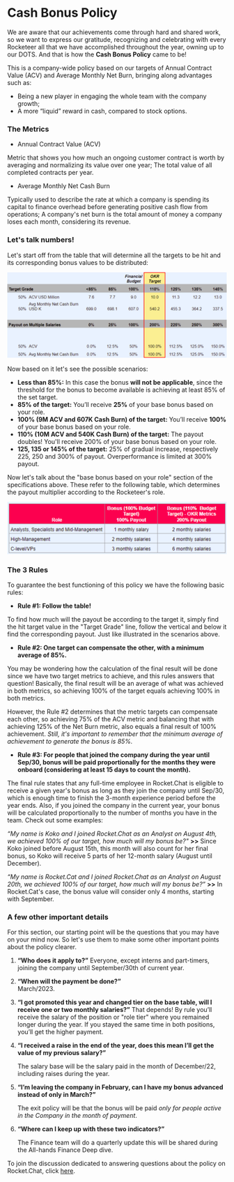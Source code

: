 # Cash Bonus Policy

We are aware that our achievements come through hard and shared work, so we want to express our gratitude, recognizing and celebrating with every Rocketeer all that we have accomplished throughout the year, owning up to our DOTS. And that is how the **Cash Bonus Policy** came to be!

This is a company-wide policy based on our targets of Annual Contract Value (ACV) and Average Monthly Net Burn, bringing along advantages such as:

* Being a new player in engaging the whole team with the company growth;
* A more “liquid” reward in cash, compared to stock options.

### The Metrics

* Annual Contract Value (ACV)

Metric that shows you how much an ongoing customer contract is worth by averaging and normalizing its value over one year; The total value of all completed contracts per year.

* Average Monthly Net Cash Burn

Typically used to describe the rate at which a company is spending its capital to finance overhead before generating positive cash flow from operations; A company's net burn is the total amount of money a company loses each month, considering its revenue.

### Let's talk numbers!

Let's start off from the table that will determine all the targets to be hit and its corresponding bonus values to be distributed:

![](<../../.gitbook/assets/Screenshot from 2022-02-21 16-21-45.png>)

Now based on it let's see the possible scenarios:

* **Less than 85%:** In this case the bonus **will not be applicable**, since the threshold for the bonus to become available is achieving at least 85% of the set target.&#x20;
* **85% of the target:** You’ll receive **25%** of your base bonus based on your role.&#x20;
* **100% (9M ACV and 607K Cash Burn) of the target:** You’ll receive **100%** of your base bonus based on your role.
* **110% (10M ACV and 540K Cash Burn) of the target:** The payout doubles! You'll receive 200% of your base bonus based on your role.
* **125, 135 or 145% of the target:** 25% of gradual increase, respectively 225, 250 and 300% of payout. Overperformance is limited at 300% payout.

Now let's talk about the "base bonus based on your role" section of the specifications above. These refer to the following table, which determines the payout multiplier according to the Rocketeer's role.

![](<../../.gitbook/assets/Screenshot from 2022-02-21 16-23-59.png>)

### The 3 Rules

To guarantee the best functioning of this policy we have the following basic rules:

* **Rule #1: Follow the table!**

To find how much will the payout be according to the target it, simply find the hit target value in the "Target Grade" line, follow the vertical and below it find the corresponding payout. Just like illustrated in the scenarios above.

* **Rule #2: One target can compensate the other, with a minimum average of 85%.**

You may be wondering how the calculation of the final result will be done since we have two target metrics to achieve, and this rules answers that question! Basically, the final result will be an average of what was achieved in both metrics, so achieving 100% of the target equals achieving 100% in both metrics.

However, the Rule #2 determines that the metric targets can compensate each other, so achieving 75% of the ACV metric and balancing that with achieving 125% of the Net Burn metric, also equals a final result of 100% achievement. _Still, it's important to remember that the minimum average of achievement to generate the bonus is 85%._

* **Rule #3: For people that joined the company during the year until Sep/30, bonus will be paid proportionally for the months they were onboard (considering at least 15 days to count the month).**

The final rule states that any full-time employee in Rocket.Chat is eligible to receive a given year's bonus as long as they join the company until Sep/30, which is enough time to finish the 3-month experience period before the year ends. Also, if you joined the company in the current year, your bonus will be calculated proportionally to the number of months you have in the team. Check out some examples:

_“My name is Koko and I joined Rocket.Chat as an Analyst on August 4th, we achieved 100% of our target, how much will my bonus be?"_ **>>** Since Koko joined before August 15th, this month will also count for her final bonus, so Koko will receive 5 parts of her 12-month salary (August until December).

_“My name is Rocket.Cat and I joined Rocket.Chat as an Analyst on August 20th, we achieved 100% of our target, how much will my bonus be?”_ **>>** In Rocket.Cat's case, the bonus value will consider only 4 months, starting with September.

### A few other important details

For this section, our starting point will be the questions that you may have on your mind now. So let's use them to make some other important points about the policy clearer.

1. **“Who does it apply to?”** Everyone, except interns and part-timers, joining the company until September/30th of current year.
2. **“When will the payment be done?”**\
   March/2023.
3. **“I got promoted this year and changed tier on the base table, will I receive one or two monthly salaries?”** That depends! By rule you’ll receive the salary of the position or "role tier" where you remained longer during the year. If you stayed the same time in both positions, you’ll get the higher payment.
4.  **“I received a raise in the end of the year, does this mean I’ll get the value of my previous salary?”**

    The salary base will be the salary paid in the month of December/22, including raises during the year.
5.  **“I’m leaving the company in February, can I have my bonus advanced instead of only in March?”**

    The exit policy will be that the bonus will be paid _only for people active in the Company in the month of payment_.
6.  **“Where can I keep up with these two indicators?”**

    The Finance team will do a quarterly update  this will be shared during the All-hands Finance Deep dive.

To join the discussion dedicated to answering questions about the policy on Rocket.Chat, click [here](https://go.rocket.chat/invite?host=open.rocket.chat\&path=invite%2FtYXQNR).
